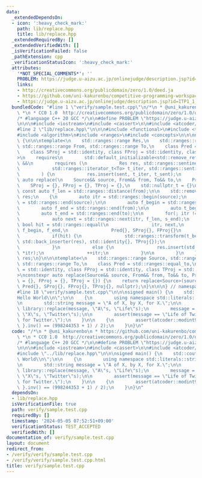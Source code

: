 ```yaml
---
data:
  _extendedDependsOn:
  - icon: ':heavy_check_mark:'
    path: lib/replace.hpp
    title: lib/replace.hpp
  _extendedRequiredBy: []
  _extendedVerifiedWith: []
  _isVerificationFailed: false
  _pathExtension: cpp
  _verificationStatusIcon: ':heavy_check_mark:'
  attributes:
    '*NOT_SPECIAL_COMMENTS*': ''
    PROBLEM: https://judge.u-aizu.ac.jp/onlinejudge/description.jsp?id=ITP1_1_A
    links:
    - http://creativecommons.org/publicdomain/zero/1.0/deed.ja
    - https://github.com/uni-kakurenbo/competitive-programming-workspace
    - https://judge.u-aizu.ac.jp/onlinejudge/description.jsp?id=ITP1_1_A
  bundledCode: "#line 1 \"verify/sample.test.cpp\"\n/*\n * @uni_kakurenbo\n * https://github.com/uni-kakurenbo/competitive-programming-workspace\n\
    \ *\n * CC0 1.0  http://creativecommons.org/publicdomain/zero/1.0/deed.ja\n */\n\
    /* #language C++ 20 GCC */\n\n#define PROBLEM \"https://judge.u-aizu.ac.jp/onlinejudge/description.jsp?id=ITP1_1_A\"\
    \n\n\n#include <iostream>\n#include <cassert>\n\n#include <atcoder/modint>\n\n\
    #line 2 \"lib/replace.hpp\"\n\n\n#include <functional>\n#include <type_traits>\n\
    #include <algorithm>\n#include <ranges>\n#include <concepts>\n\n\nnamespace library\
    \ {\n\n\ntemplate<\n    std::ranges::range Res,\n    std::ranges::range Source,\
    \ std::ranges::range From, std::ranges::range To,\n    class Pred = std::ranges::equal_to,\n\
    \    class SProj = std::identity, class FProj = std::identity, class TProj = std::identity\n\
    >\n    requires\n        std::default_initializable<std::remove_reference_t<Res>>\
    \ &&\n        requires (\n            Res res, std::ranges::sentinel_t<Res> sent,\n\
    \            std::ranges::iterator_t<To> t_iter, std::ranges::sentinel_t<To> t_sent\n\
    \        ) {\n            res.insert(sent, t_iter, t_sent);\n        }\nconstexpr\
    \ auto replace(\n    Source&& source, From&& from, To&& to,\n    Pred = {},\n\
    \    SProj = {}, FProj = {}, TProj = {},\n    std::nullptr_t = {}\n) {\n\n   \
    \ const auto f_len = std::ranges::distance(from);\n\n    std::remove_reference_t<Res>\
    \ res;\n    {\n        auto itr = std::ranges::begin(source);\n        auto s_end\
    \ = std::ranges::end(source);\n\n        auto f_begin = std::ranges::begin(from);\n\
    \        auto f_end = std::ranges::end(from);\n\n        auto t_begin = std::ranges::begin(to);\n\
    \        auto t_end = std::ranges::end(to);\n\n        for(; itr != s_end; ) {\n\
    \            auto next = std::ranges::next(itr, f_len, s_end);\n            const\
    \ bool hit = std::ranges::equal(\n                itr, next,\n               \
    \ f_begin, f_end,\n                Pred{}, SProj{}, FProj{}\n            );\n\n\
    \            if(hit) {\n                std::ranges::transform(t_begin, t_end,\
    \ std::back_inserter(res), std::identity{}, TProj{});\n                itr = next;\n\
    \            }\n            else {\n                res.insert(std::ranges::end(res),\
    \ *itr);\n                ++itr;\n            }\n\n        }\n    }\n\n    return\
    \ res;\n}\n\n\ntemplate<\n    std::ranges::range Source, std::ranges::range From,\
    \ std::ranges::range To,\n    class Pred = std::ranges::equal_to,\n    class SProj\
    \ = std::identity, class FProj = std::identity, class TProj = std::identity\n\
    >\nconstexpr auto replace(Source&& source, From&& from, To&& to, Pred = {}, SProj\
    \ = {}, FProj = {}, TProj = {}) {\n    return replace<Source>(source, from, to,\
    \ Pred{}, SProj{}, FProj{}, TProj{}, nullptr);\n}\n\n\n} // namespace library\n\
    #line 18 \"verify/sample.test.cpp\"\n\n\nsigned main() {\n    std::cout << \"\
    Hello World\\n\";\n\n    {\n        using namespace std::literals::string_literals;\n\
    \n        std::string message = \"A of X, by X, for X.\";\n\n        message =\
    \ library::replace(message, \"A\"s, \"Life\"s);\n        message = library::replace(message,\
    \ \"X\"s, \"Twitter\"s);\n\n        assert(message == \"Life of Twitter, by Twitter,\
    \ for Twitter.\");\n    }\n\n    {\n        assert(atcoder::modint998244353{ 2\
    \ }.inv() == (998244353 + 1) / 2);\n    }\n}\n"
  code: "/*\n * @uni_kakurenbo\n * https://github.com/uni-kakurenbo/competitive-programming-workspace\n\
    \ *\n * CC0 1.0  http://creativecommons.org/publicdomain/zero/1.0/deed.ja\n */\n\
    /* #language C++ 20 GCC */\n\n#define PROBLEM \"https://judge.u-aizu.ac.jp/onlinejudge/description.jsp?id=ITP1_1_A\"\
    \n\n\n#include <iostream>\n#include <cassert>\n\n#include <atcoder/modint>\n\n\
    #include \"../lib/replace.hpp\"\n\n\nsigned main() {\n    std::cout << \"Hello\
    \ World\\n\";\n\n    {\n        using namespace std::literals::string_literals;\n\
    \n        std::string message = \"A of X, by X, for X.\";\n\n        message =\
    \ library::replace(message, \"A\"s, \"Life\"s);\n        message = library::replace(message,\
    \ \"X\"s, \"Twitter\"s);\n\n        assert(message == \"Life of Twitter, by Twitter,\
    \ for Twitter.\");\n    }\n\n    {\n        assert(atcoder::modint998244353{ 2\
    \ }.inv() == (998244353 + 1) / 2);\n    }\n}\n"
  dependsOn:
  - lib/replace.hpp
  isVerificationFile: true
  path: verify/sample.test.cpp
  requiredBy: []
  timestamp: '2024-05-05 07:52:51+09:00'
  verificationStatus: TEST_ACCEPTED
  verifiedWith: []
documentation_of: verify/sample.test.cpp
layout: document
redirect_from:
- /verify/verify/sample.test.cpp
- /verify/verify/sample.test.cpp.html
title: verify/sample.test.cpp
---
```

